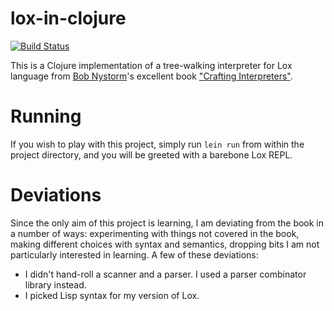 # lox-in-clojure

[![Build Status](https://travis-ci.org/missingfaktor/lox-in-clojure.svg?branch=master)](https://travis-ci.org/missingfaktor/lox-in-clojure)

This is a Clojure implementation of a tree-walking interpreter for Lox language from [Bob Nystorm](https://twitter.com/munificentbob)'s excellent book ["Crafting Interpreters"](http://craftinginterpreters.com/).

# Running

If you wish to play with this project, simply run `lein run` from within the project directory, and you will be greeted with a barebone Lox REPL.

# Deviations

Since the only aim of this project is learning, I am deviating from the book in a number of ways: experimenting with things not covered in the book, making different choices with syntax and semantics, dropping bits I am not particularly interested in learning. A few of these deviations:

- I didn't hand-roll a scanner and a parser. I used a parser combinator library instead.
- I picked Lisp syntax for my version of Lox.
